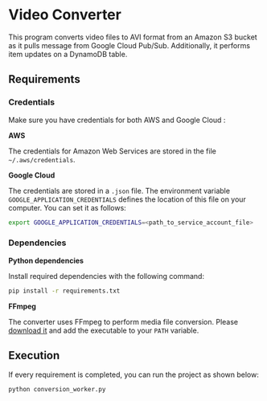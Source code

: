 # Video Converter

This program converts video files to AVI format from an Amazon S3 bucket as it pulls message from Google Cloud Pub/Sub. 
Additionally, it performs item updates on a DynamoDB table.

## Requirements

### Credentials

Make sure you have credentials for both AWS and Google Cloud :

**AWS**

The credentials for Amazon Web Services are stored in the file `~/.aws/credentials`.

**Google Cloud**

The credentials are stored in a `.json` file. The environment variable `GOOGLE_APPLICATION_CREDENTIALS` defines the 
location of this file on your computer. You can set it as follows:
```bash
export GOOGLE_APPLICATION_CREDENTIALS=<path_to_service_account_file>
``` 

### Dependencies

**Python dependencies**

Install required dependencies with the following command:
```bash
pip install -r requirements.txt
```

**FFmpeg**

The converter uses FFmpeg to perform media file conversion. Please [download it](https://www.ffmpeg.org/download.html)
and add the executable to your `PATH` variable.

## Execution

If every requirement is completed, you can run the project as shown below:
```bash
python conversion_worker.py
```